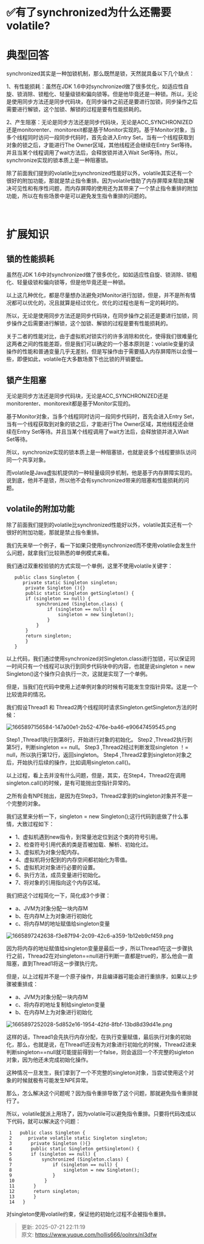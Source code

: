 # ✅有了synchronized为什么还需要volatile?

# 典型回答
synchronized其实是一种加锁机制，那么既然是锁，天然就具备以下几个缺点：



1、有性能损耗：虽然在JDK 1.6中对synchronized做了很多优化，如适应性自旋、锁消除、锁粗化、轻量级锁和偏向锁等。但是他毕竟还是一种锁。所以，无论是使用同步方法还是同步代码块，在同步操作之前还是要进行加锁，同步操作之后需要进行解锁，这个加锁、解锁的过程是要有性能损耗的。



2、产生阻塞：无论是同步方法还是同步代码块，无论是ACC_SYNCHRONIZED还是monitorenter、monitorexit都是基于Monitor实现的。基于Monitor对象，当多个线程同时访问一段同步代码时，首先会进入Entry Set，当有一个线程获取到对象的锁之后，才能进行The Owner区域，其他线程还会继续在Entry Set等待。并且当某个线程调用了wait方法后，会释放锁并进入Wait Set等待。所以，synchronize实现的锁本质上是一种阻塞锁。



除了前面我们提到的volatile比synchronized性能好以外，volatile其实还有一个很好的附加功能，那就是禁止指令重排。因为volatile借助了内存屏障来帮助其解决可见性和有序性问题，而内存屏障的使用还为其带来了一个禁止指令重排的附加功能，所以在有些场景中是可以避免发生指令重排的问题的。

[  
](https://www.hollischuang.com/archives/3928)

# 扩展知识


## 锁的性能损耗


虽然在JDK 1.6中对synchronized做了很多优化，如如适应性自旋、锁消除、锁粗化、轻量级锁和偏向锁等，但是他毕竟还是一种锁。



以上这几种优化，都是尽量想办法避免对Monitor进行加锁，但是，并不是所有情况都可以优化的，况且就算是经过优化，优化的过程也是有一定的耗时的。



所以，无论是使用同步方法还是同步代码块，在同步操作之前还是要进行加锁，同步操作之后需要进行解锁，这个加锁、解锁的过程是要有性能损耗的。



关于二者的性能对比，由于虚拟机对锁实行的许多消除和优化，使得我们很难量化这两者之间的性能差距，但是我们可以确定的一个基本原则是：volatile变量的读操作的性能和普通变量几乎无差别，但是写操作由于需要插入内存屏障所以会慢一些，即便如此，volatile在大多数场景下也比锁的开销要低。



## 锁产生阻塞


无论是同步方法还是同步代码块，无论是ACC_SYNCHRONIZED还是monitorenter、monitorexit都是基于Monitor实现的。



基于Monitor对象，当多个线程同时访问一段同步代码时，首先会进入Entry Set，当有一个线程获取到对象的锁之后，才能进行The Owner区域，其他线程还会继续在Entry Set等待。并且当某个线程调用了wait方法后，会释放锁并进入Wait Set等待。



所以，synchronize实现的锁本质上是一种阻塞锁，也就是说多个线程要排队访问同一个共享对象。



而volatile是Java虚拟机提供的一种轻量级同步机制，他是基于内存屏障实现的。说到底，他并不是锁，所以他不会有synchronized带来的阻塞和性能损耗的问题。



## volatile的附加功能


除了前面我们提到的volatile比synchronized性能好以外，volatile其实还有一个很好的附加功能，那就是禁止指令重排。



我们先来举一个例子，看一下如果只使用synchronized而不使用volatile会发生什么问题，就拿我们比较熟悉的单例模式来看。



我们通过双重校验锁的方式实现一个单例，这里不使用volatile关键字：



```plain
   public class Singleton {  
      private static Singleton singleton;  
       private Singleton (){}  
       public static Singleton getSingleton() {  
       if (singleton == null) {  
           synchronized (Singleton.class) {  
               if (singleton == null) {  
                   singleton = new Singleton();  
               }  
           }  
       }  
       return singleton;  
       }  
   }
```



以上代码，我们通过使用synchronized对Singleton.class进行加锁，可以保证同一时间只有一个线程可以执行到同步代码块中的内容，也就是说singleton = new Singleton()这个操作只会执行一次，这就是实现了一个单例。



但是，当我们在代码中使用上述单例对象的时候有可能发生空指针异常。这是一个比较诡异的情况。



我们假设Thread1 和 Thread2两个线程同时请求Singleton.getSingleton方法的时候：



![1665897156584-147a00e1-2b52-476e-ba46-e90647459545.png](./img/4oluOsES8rbA6amh/1665897156584-147a00e1-2b52-476e-ba46-e90647459545-085317.png)



Step1 ,Thread1执行到第8行，开始进行对象的初始化。 Step2 ,Thread2执行到第5行，判断singleton == null。 Step3 ,Thread2经过判断发现singleton ！= null，所以执行第12行，返回singleton。 Step4 ,Thread2拿到singleton对象之后，开始执行后续的操作，比如调用singleton.call()。



以上过程，看上去并没有什么问题，但是，其实，在Step4，Thread2在调用singleton.call()的时候，是有可能抛出空指针异常的。



之所有会有NPE抛出，是因为在Step3，Thread2拿到的singleton对象并不是一个完整的对象。



我们这里来分析一下，singleton = new Singleton();这行代码到底做了什么事情，大致过程如下：



+ 1、虚拟机遇到new指令，到常量池定位到这个类的符号引用。
+ 2、检查符号引用代表的类是否被加载、解析、初始化过。 
+ 3、虚拟机为对象分配内存。 
+ 4、虚拟机将分配到的内存空间都初始化为零值。 
+ 5、虚拟机对对象进行必要的设置。
+ 6、执行方法，成员变量进行初始化。 
+ 7、将对象的引用指向这个内存区域。



我们把这个过程简化一下，简化成3个步骤：



+ a、JVM为对象分配一块内存M 
+ b、在内存M上为对象进行初始化
+ c、将内存M的地址赋值给singleton变量



![1665897242638-f3e87f94-2c09-42c6-a359-1b12eb9cf459.png](./img/4oluOsES8rbA6amh/1665897242638-f3e87f94-2c09-42c6-a359-1b12eb9cf459-254767.png)

因为将内存的地址赋值给singleton变量是最后一步，所以Thread1在这一步骤执行之前，Thread2在对singleton==null进行判断一直都是true的，那么他会一直阻塞，直到Thread1将这一步骤执行完。



但是，以上过程并不是一个原子操作，并且编译器可能会进行重排序，如果以上步骤被重排成：



+ a、JVM为对象分配一块内存M
+ c、将内存的地址复制给singleton变量 
+ b、在内存M上为对象进行初始化



![1665897252028-5d852e16-1954-42fd-8fbf-13bd8d39d41e.png](./img/4oluOsES8rbA6amh/1665897252028-5d852e16-1954-42fd-8fbf-13bd8d39d41e-199103.png)



这样的话，Thread1会先执行内存分配，在执行变量赋值，最后执行对象的初始化，那么，也就是说，在Thread1还没有为对象进行初始化的时候，Thread2进来判断singleton==null就可能提前得到一个false，则会返回一个不完整的sigleton对象，因为他还未完成初始化操作。



这种情况一旦发生，我们拿到了一个不完整的singleton对象，当尝试使用这个对象的时候就极有可能发生NPE异常。



那么，怎么解决这个问题呢？因为指令重排导致了这个问题，那就避免指令重排就行了。



所以，volatile就派上用场了，因为volatile可以避免指令重排。只要将代码改成以下代码，就可以解决这个问题：



```plain
 1   public class Singleton {  
 2      private volatile static Singleton singleton;  
 3       private Singleton (){}  
 4       public static Singleton getSingleton() {  
 5       if (singleton == null) {  
 6           synchronized (Singleton.class) {  
 7               if (singleton == null) {  
 8                   singleton = new Singleton();  
 9               }  
 10           }  
 11       }  
 12       return singleton;  
 13       }  
 14   }
```



对singleton使用volatile约束，保证他的初始化过程不会被指令重排。



> 更新: 2025-07-21 22:11:19  
> 原文: <https://www.yuque.com/hollis666/oolnrs/nl3dfw>